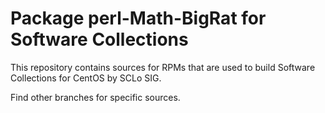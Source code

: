 # Package perl-Math-BigRat for Software Collections

This repository contains sources for RPMs that are used
to build Software Collections for CentOS by SCLo SIG.

Find other branches for specific sources.
